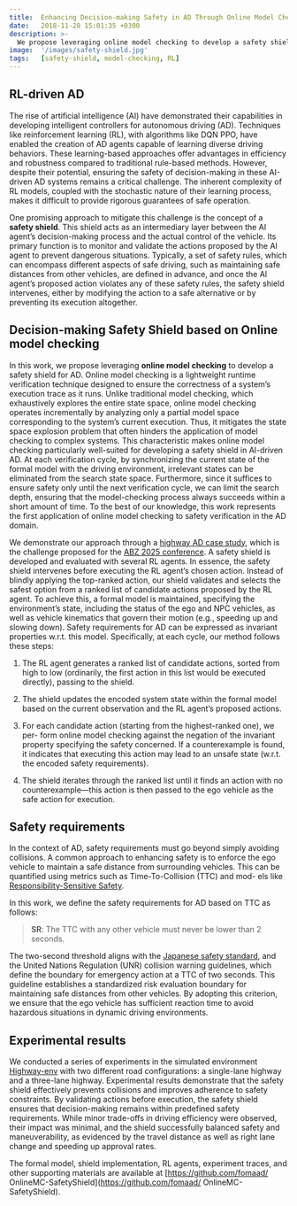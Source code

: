 ```yaml
---
title:  Enhancing Decision-making Safety in AD Through Online Model Checking
date:   2018-11-28 15:01:35 +0300
description: >-
  We propose leveraging online model checking to develop a safety shield for autonomous driving. 
image:  '/images/safety-shield.jpg'
tags:   [safety-shield, model-checking, RL]
---
```


## RL-driven AD
The rise of artificial intelligence (AI) have demonstrated their capabilities in developing intelligent controllers for autonomous driving (AD).
Techniques like reinforcement learning
(RL), with algorithms like DQN PPO, have enabled the creation of AD agents capable of learning diverse driving behaviors.
These learning-based approaches offer advantages in efficiency and robustness compared to traditional rule-based methods. 
However, despite their potential, ensuring the safety of decision-making in
these AI-driven AD systems remains a critical challenge. 
The inherent complexity of RL models, coupled with the stochastic nature of their learning process, makes it difficult to provide rigorous guarantees of safe operation.

One promising approach to mitigate this challenge is the concept of a **safety shield**. 
This shield acts as an intermediary layer between the AI agent’s
decision-making process and the actual control of the vehicle. Its primary function is to monitor and validate the actions proposed by the AI agent to prevent dangerous situations. Typically, a set of safety rules, which can encompass different aspects of safe driving, such as maintaining safe distances from other vehicles,
are defined in advance, and once the AI agent’s proposed action violates any of
these safety rules, the safety shield intervenes, either by modifying the action to
a safe alternative or by preventing its execution altogether.

## Decision-making Safety Shield based on Online model checking
In this work, we propose leveraging **online model checking** to develop a
safety shield for AD. 
Online model checking is a lightweight runtime verification technique designed to ensure the correctness of a system’s execution trace as it
runs. 
Unlike traditional model checking, which exhaustively explores the entire state space, online model checking operates incrementally by analyzing only a
partial model space corresponding to the system’s current execution. 
Thus, it mitigates the state space explosion problem that often hinders the application of model checking to complex systems. This characteristic makes online model checking particularly well-suited for developing a safety shield in AI-driven AD.
At each verification cycle, by synchronizing the current state of the formal model with the driving environment, irrelevant states can be eliminated from the search state space. Furthermore, since it suffices to ensure safety only until the next verification cycle, we can limit the search depth, ensuring that the model-checking process always succeeds within a short amount of time. To the best of our knowledge, this work represents the first application of online model checking to safety verification in the AD domain.

We demonstrate our approach through a [highway AD case
study](https://abz-conf.org/site/2025/casestudy/), which is the challenge proposed for the [ABZ 2025 conference](https://abz-conf.org/site/2025/). 
A safety shield is developed and evaluated with several RL agents. 
In essence, the safety shield intervenes before executing the RL agent’s chosen
action. Instead of blindly applying the top-ranked action, our shield validates
and selects the safest option from a ranked list of candidate actions proposed
by the RL agent. To achieve this, a formal model is maintained, specifying the
environment’s state, including the status of the ego and NPC vehicles, as well
as vehicle kinematics that govern their motion (e.g., speeding up and slowing
down). Safety requirements for AD can be expressed as invariant properties w.r.t.
this model.
Specifically, at each cycle, our method follows these steps:

1. The RL agent generates a ranked list of candidate actions, sorted from high
to low (ordinarily, the first action in this list would be executed directly),
passing to the shield.

2. The shield updates the encoded system state within the formal model based
on the current observation and the RL agent’s proposed actions.

3. For each candidate action (starting from the highest-ranked one), we per-
form online model checking against the negation of the invariant property specifying the safety concerned. If a counterexample is found, it indicates
that executing this action may lead to an unsafe state (w.r.t. the encoded
safety requirements).

4. The shield iterates through the ranked list until it finds an action with no
counterexample—this action is then passed to the ego vehicle as the safe
action for execution.

## Safety requirements
In the context of AD, safety requirements must go beyond simply avoiding collisions. A common approach to enhancing safety is to
enforce the ego vehicle to maintain a safe distance from surrounding vehicles.
This can be quantified using metrics such as Time-To-Collision (TTC) and mod-
els like [Responsibility-Sensitive Safety](https://www.mobileye.com/technology/responsibility-sensitive-safety/).

In this work, we define the safety requirements for AD based on TTC as follows:

> **SR**: The TTC with any other vehicle must never be lower than 2 seconds.

The two-second threshold aligns with the [Japanese safety standard](https://www.jama.or.jp/english/reports/docs/Automated_Driving_Safety_Evaluation_Framework_Ver3.0.pdf), and the United
Nations Regulation (UNR) collision warning guidelines, which define the boundary for emergency action at a TTC of two seconds. This guideline establishes a
standardized risk evaluation boundary for maintaining safe distances from other
vehicles. By adopting this criterion, we ensure that the ego vehicle has sufficient
reaction time to avoid hazardous situations in dynamic driving environments.

## Experimental results
We conducted a series of experiments in the simulated environment [Highway-env](https://github.com/Farama-Foundation/HighwayEnv) with two different road configurations: a single-lane highway and a three-lane highway.
Experimental results demonstrate that the safety shield effectively prevents
collisions and improves adherence to safety constraints. By validating actions
before execution, the safety shield ensures that decision-making remains within
predefined safety requirements. While minor trade-offs in driving efficiency were
observed, their impact was minimal, and the shield successfully balanced safety
and maneuverability, as evidenced by the travel distance as well as right lane
change and speeding up approval rates.

The formal model, shield implementation, RL agents, experiment traces,
and other supporting materials are available at [https://github.com/fomaad/
OnlineMC-SafetyShield](https://github.com/fomaad/
OnlineMC-SafetyShield).